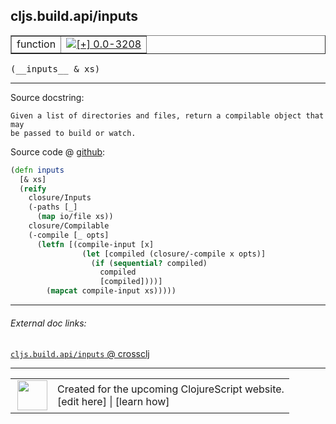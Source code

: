 ## cljs.build.api/inputs



 <table border="1">
<tr>
<td>function</td>
<td><a href="https://github.com/cljsinfo/cljs-api-docs/tree/0.0-3208"><img valign="middle" alt="[+] 0.0-3208" title="Added in 0.0-3208" src="https://img.shields.io/badge/+-0.0--3208-lightgrey.svg"></a> </td>
</tr>
</table>


 <samp>
(__inputs__ & xs)<br>
</samp>

---





Source docstring:

```
Given a list of directories and files, return a compilable object that may
be passed to build or watch.
```


Source code @ [github](https://github.com/clojure/clojurescript/blob/r3291/src/main/clojure/cljs/build/api.clj#L140-L155):

```clj
(defn inputs
  [& xs]
  (reify
    closure/Inputs
    (-paths [_]
      (map io/file xs))
    closure/Compilable
    (-compile [_ opts]
      (letfn [(compile-input [x]
                (let [compiled (closure/-compile x opts)]
                  (if (sequential? compiled)
                    compiled
                    [compiled])))]
        (mapcat compile-input xs)))))
```

<!--
Repo - tag - source tree - lines:

 <pre>
clojurescript @ r3291
└── src
    └── main
        └── clojure
            └── cljs
                └── build
                    └── <ins>[api.clj:140-155](https://github.com/clojure/clojurescript/blob/r3291/src/main/clojure/cljs/build/api.clj#L140-L155)</ins>
</pre>

-->

---



###### External doc links:

[`cljs.build.api/inputs` @ crossclj](http://crossclj.info/fun/cljs.build.api/inputs.html)<br>

---

 <table>
<tr><td>
<img valign="middle" align="right" width="48px" src="http://i.imgur.com/Hi20huC.png">
</td><td>
Created for the upcoming ClojureScript website.<br>
[edit here] | [learn how]
</td></tr></table>

[edit here]:https://github.com/cljsinfo/cljs-api-docs/blob/master/cljsdoc/cljs.build.api_inputs.cljsdoc
[learn how]:https://github.com/cljsinfo/cljs-api-docs/wiki/cljsdoc-files

<!--

This information was too distracting to show to readers, but I'll leave it
commented here since it is helpful to:

- pretty-print the data used to generate this document
- and show how to retrieve that data



The API data for this symbol:

```clj
{:ns "cljs.build.api",
 :name "inputs",
 :signature ["[& xs]"],
 :history [["+" "0.0-3208"]],
 :type "function",
 :full-name-encode "cljs.build.api_inputs",
 :source {:code "(defn inputs\n  [& xs]\n  (reify\n    closure/Inputs\n    (-paths [_]\n      (map io/file xs))\n    closure/Compilable\n    (-compile [_ opts]\n      (letfn [(compile-input [x]\n                (let [compiled (closure/-compile x opts)]\n                  (if (sequential? compiled)\n                    compiled\n                    [compiled])))]\n        (mapcat compile-input xs)))))",
          :title "Source code",
          :repo "clojurescript",
          :tag "r3291",
          :filename "src/main/clojure/cljs/build/api.clj",
          :lines [140 155]},
 :full-name "cljs.build.api/inputs",
 :docstring "Given a list of directories and files, return a compilable object that may\nbe passed to build or watch."}

```

Retrieve the API data for this symbol:

```clj
;; from Clojure REPL
(require '[clojure.edn :as edn])
(-> (slurp "https://raw.githubusercontent.com/cljsinfo/cljs-api-docs/catalog/cljs-api.edn")
    (edn/read-string)
    (get-in [:symbols "cljs.build.api/inputs"]))
```

-->
